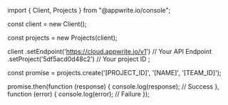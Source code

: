 import { Client, Projects } from "@appwrite.io/console";

const client = new Client();

const projects = new Projects(client);

client
    .setEndpoint('https://cloud.appwrite.io/v1') // Your API Endpoint
    .setProject('5df5acd0d48c2') // Your project ID
;

const promise = projects.create('[PROJECT_ID]', '[NAME]', '[TEAM_ID]');

promise.then(function (response) {
    console.log(response); // Success
}, function (error) {
    console.log(error); // Failure
});